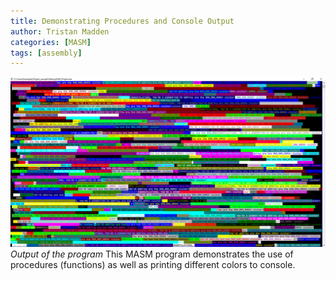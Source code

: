 ```yaml
---
title: Demonstrating Procedures and Console Output
author: Tristan Madden
categories: [MASM]
tags: [assembly]
--- 
```

![Desktop View](/assets/img/2017-10-24/001.png)
_Output of the program_
This MASM program demonstrates the use of procedures (functions) as well as printing different colors to console.
<script src="https://gist.github.com/Trimad/04ba06dce98c81fc447c1e514b66a945.js"></script>